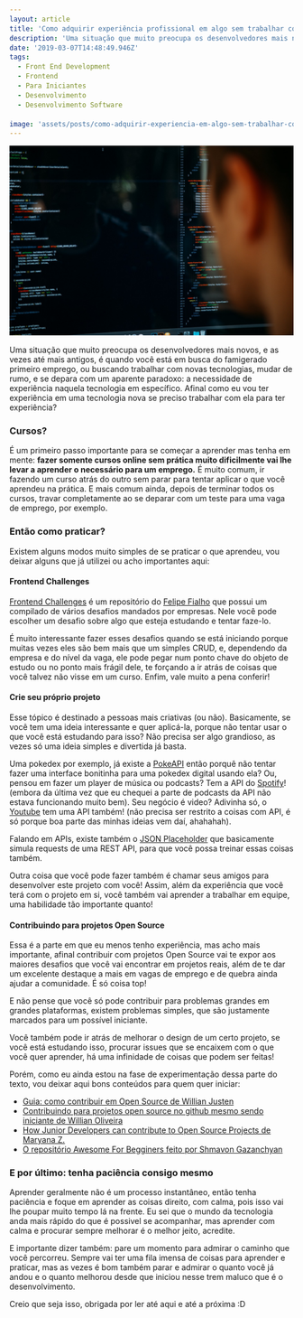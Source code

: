 ```yaml
---
layout: article
title: 'Como adquirir experiência profissional em algo sem trabalhar com isso (ou a importância da prática)'
description: 'Uma situação que muito preocupa os desenvolvedores mais novos, e as vezes até mais antigos, é quando você está em busca do famigerado primeiro emprego, ou buscando trabalhar com novas tecnologias…'
date: '2019-03-07T14:48:49.946Z'
tags:
  - Front End Development
  - Frontend
  - Para Iniciantes
  - Desenvolvimento
  - Desenvolvimento Software

image: 'assets/posts/como-adquirir-experiencia-em-algo-sem-trabalhar-com-isso/asset-1.jpeg'
---
```


![Um desenvolvedor observando seu objeto de estudo, o código. — Foto tirada por [Charles](https://unsplash.com/@charlesdeluvio)](assets/posts/como-adquirir-experiencia-em-algo-sem-trabalhar-com-isso/asset-1.jpeg)

Uma situação que muito preocupa os desenvolvedores mais novos, e as vezes até mais antigos, é quando você está em busca do famigerado primeiro emprego, ou buscando trabalhar com novas tecnologias, mudar de rumo, e se depara com um aparente paradoxo: a necessidade de experiência naquela tecnologia em específico. Afinal como eu vou ter experiência em uma tecnologia nova se preciso trabalhar com ela para ter experiência?

<!--more-->

### Cursos?

É um primeiro passo importante para se começar a aprender mas tenha em mente: **fazer somente cursos online sem prática muito dificilmente vai lhe levar a aprender o necessário para um emprego.** É muito comum, ir fazendo um curso atrás do outro sem parar para tentar aplicar o que você aprendeu na prática. E mais comum ainda, depois de terminar todos os cursos, travar completamente ao se deparar com um teste para uma vaga de emprego, por exemplo.

### Então como praticar?

Existem alguns modos muito simples de se praticar o que aprendeu, vou deixar alguns que já utilizei ou acho importantes aqui:

#### Frontend Challenges

[Frontend Challenges](https://github.com/felipefialho/frontend-challenges) é um repositório do [Felipe Fialho](https://github.com/felipefialho) que possui um compilado de vários desafios mandados por empresas. Nele você pode escolher um desafio sobre algo que esteja estudando e tentar faze-lo.

É muito interessante fazer esses desafios quando se está iniciando porque muitas vezes eles são bem mais que um simples CRUD, e, dependendo da empresa e do nível da vaga, ele pode pegar num ponto chave do objeto de estudo ou no ponto mais frágil dele, te forçando a ir atrás de coisas que você talvez não visse em um curso. Enfim, vale muito a pena conferir!

#### Crie seu próprio projeto

Esse tópico é destinado a pessoas mais criativas (ou não). Basicamente, se você tem uma ideia interessante e quer aplicá-la, porque não tentar usar o que você está estudando para isso? Não precisa ser algo grandioso, as vezes só uma ideia simples e divertida já basta.

Uma pokedex por exemplo, já existe a [PokeAPI](https://pokeapi.co/) então porquê não tentar fazer uma interface bonitinha para uma pokedex digital usando ela? Ou, pensou em fazer um player de música ou podcasts? Tem a API do [Spotify](https://developer.spotify.com/documentation/web-api/)! (embora da última vez que eu chequei a parte de podcasts da API não estava funcionando muito bem). Seu negócio é video? Adivinha só, o [Youtube](https://developers.google.com/youtube/v3/) tem uma API também! (não precisa ser restrito a coisas com API, é só porque boa parte das minhas ideias vem daí, ahahahah).

Falando em APIs, existe também o [JSON Placeholder](https://jsonplaceholder.typicode.com/) que basicamente simula requests de uma REST API, para que você possa treinar essas coisas também.

Outra coisa que você pode fazer também é chamar seus amigos para desenvolver este projeto com você! Assim, além da experiência que você terá com o projeto em si, você também vai aprender a trabalhar em equipe, uma habilidade tão importante quanto!

#### Contribuindo para projetos Open Source

Essa é a parte em que eu menos tenho experiência, mas acho mais importante, afinal contribuir com projetos Open Source vai te expor aos maiores desafios que você vai encontrar em projetos reais, além de te dar um excelente destaque a mais em vagas de emprego e de quebra ainda ajudar a comunidade. É só coisa top!

E não pense que você só pode contribuir para problemas grandes em grandes plataformas, existem problemas simples, que são justamente marcados para um possível iniciante.

Você também pode ir atrás de melhorar o design de um certo projeto, se você está estudando isso, procurar issues que se encaixem com o que você quer aprender, há uma infinidade de coisas que podem ser feitas!

Porém, como eu ainda estou na fase de experimentação dessa parte do texto, vou deixar aqui bons conteúdos para quem quer iniciar:

- [Guia: como contribuir em Open Source de Willian Justen](https://willianjusten.com.br/guia-como-contribuir-em-open-source/)
- [Contribuindo para projetos open source no github mesmo sendo iniciante de Willian Oliveira](https://woliveiras.com.br/posts/contribuindo-para-projetos-open-source-no-github-mesmo-sendo-iniciante/)
- [How Junior Developers can contribute to Open Source Projects de Maryana Z.](https://rubygarage.org/blog/how-contribute-to-open-source-projects)
- [O repositório Awesome For Begginers feito por Shmavon Gazanchyan](https://github.com/MunGell/awesome-for-beginners)

### E por último: tenha paciência consigo mesmo

Aprender geralmente não é um processo instantâneo, então tenha paciência e foque em aprender as coisas direito, com calma, pois isso vai lhe poupar muito tempo lá na frente. Eu sei que o mundo da tecnologia anda mais rápido do que é possivel se acompanhar, mas aprender com calma e procurar sempre melhorar é o melhor jeito, acredite.

E importante dizer também: pare um momento para admirar o caminho que você percorreu. Sempre vai ter uma fila imensa de coisas para aprender e praticar, mas as vezes é bom também parar e admirar o quanto você já andou e o quanto melhorou desde que iniciou nesse trem maluco que é o desenvolvimento.

Creio que seja isso, obrigada por ler até aqui e até a próxima :D
